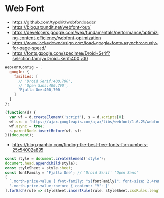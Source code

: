 # Web Font

- https://github.com/typekit/webfontloader
- https://blog.aroundit.net/webfont-fout/
- https://developers.google.com/web/fundamentals/performance/optimizing-content-efficiency/webfont-optimization
- https://www.lockedowndesign.com/load-google-fonts-asynchronously-for-page-speed/
- https://fonts.google.com/specimen/Droid+Serif?selection.family=Droid+Serif:400,700

```js
WebFontConfig = {
  google: {
    families: [
      // 'Droid Serif:400,700',
      // 'Open Sans:400,700',
      'Fjalla One:400,700'
    ]
  }
};

(function(d) {
  var wf = d.createElement('script'), s = d.scripts[0];
  wf.src = 'https://ajax.googleapis.com/ajax/libs/webfont/1.6.26/webfont.js';
  wf.async = true;
  s.parentNode.insertBefore(wf, s);
})(document);
```

- https://blog.graphiq.com/finding-the-best-free-fonts-for-numbers-25c54002a895

```js
const style = document.createElement('style');
document.head.appendChild(style);
const styleSheet = style.sheet;
const fontFamily = 'Fjalla One'; // 'Droid Serif' 'Open Sans'
[
  `.month-price-value { font-family: "${fontFamily}"; font-size: 2.4rem; }`,
  '.month-price-value::before { content: "¥"; }'
].forEach(rule => styleSheet.insertRule(rule, styleSheet.cssRules.length));
```

